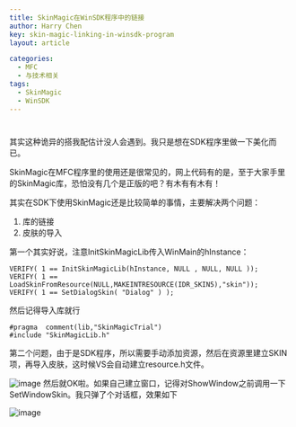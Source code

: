 ```yaml
---
title: SkinMagic在WinSDK程序中的链接
author: Harry Chen
key: skin-magic-linking-in-winsdk-program
layout: article

categories:
  - MFC
  - 与技术相关
tags:
  - SkinMagic
  - WinSDK
---
```

# 

  其实这种诡异的搭我配估计没人会遇到。我只是想在SDK程序里做一下美化而已。

  SkinMagic在MFC程序里的使用还是很常见的，网上代码有的是，至于大家手里的SkinMagic库，恐怕没有几个是正版的吧？有木有有木有！

  其实在SDK下使用SkinMagic还是比较简单的事情，主要解决两个问题：

  1. 库的链接
  2. 皮肤的导入

  第一个其实好说，注意InitSkinMagicLib传入WinMain的hInstance：


    VERIFY( 1 == InitSkinMagicLib(hInstance, NULL , NULL, NULL ));
    VERIFY( 1 == LoadSkinFromResource(NULL,MAKEINTRESOURCE(IDR_SKIN5),"skin"));
    VERIFY( 1 == SetDialogSkin( "Dialog" ) );

  然后记得导入库就行


    #pragma  comment(lib,"SkinMagicTrial")
    #include "SkinMagicLib.h"

  第二个问题，由于是SDK程序，所以需要手动添加资源，然后在资源里建立SKIN项，再导入皮肤，这时候VS会自动建立resource.h文件。

![image][1] 然后就OK啦。如果自己建立窗口，记得对ShowWindow之前调用一下SetWindowSkin。我只弹了个对话框，效果如下

![image][2]

   [1]: http://www.roybit.com/wp-content/uploads/2011/08/image_thumb.png (image)
   [2]: http://www.roybit.com/wp-content/uploads/2011/08/image_thumb1.png (image)
